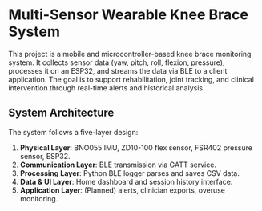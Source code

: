 # Multi-Sensor Wearable Knee Brace System
This project is a mobile and microcontroller-based knee brace monitoring system. It collects sensor data (yaw, pitch, roll, flexion, pressure), processes it on an ESP32, and streams the data via BLE to a client application. The goal is to support rehabilitation, joint tracking, and clinical intervention through real-time alerts and historical analysis.

## System Architecture

The system follows a five-layer design:
1. **Physical Layer**: BNO055 IMU, ZD10-100 flex sensor, FSR402 pressure sensor, ESP32.
2. **Communication Layer**: BLE transmission via GATT service.
3. **Processing Layer**: Python BLE logger parses and saves CSV data.
4. **Data & UI Layer**: Home dashboard and session history interface.
5. **Application Layer**: (Planned) alerts, clinician exports, overuse monitoring.
